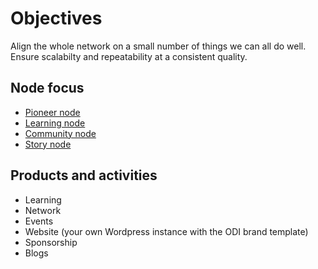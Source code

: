 # Objectives

Align the whole network on a small number of things we can all do well. Ensure scalabilty and repeatability at a consistent quality.

## Node focus

* [Pioneer node](https://github.com/theodi/ODI/blob/nez_updats/node/products/pioneer.csv)
* [Learning node](https://github.com/theodi/ODI/blob/nez_updats/node/products/learning.csv)
* [Community node](https://github.com/theodi/ODI/blob/nez_updats/node/products/community.csv)
* [Story node](https://github.com/theodi/ODI/blob/nez_updats/node/products/story.csv)

## Products and activities

- Learning
- Network
- Events
- Website (your own Wordpress instance with the ODI brand template)
- Sponsorship
- Blogs
